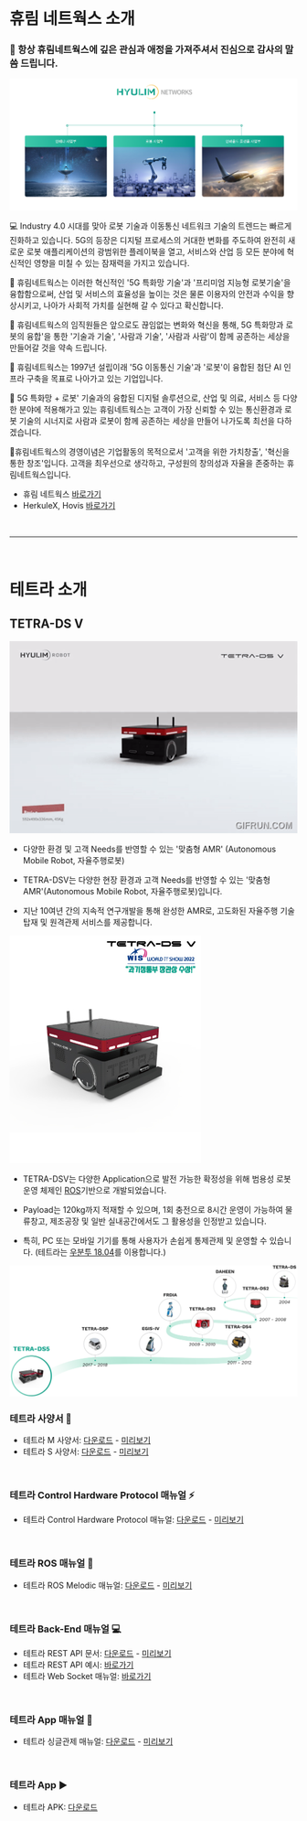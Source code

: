 # 휴림 네트웍스 소개 

### 👋 항상 휴림네트웍스에 깊은 관심과 애정을 가져주셔서 진심으로 감사의 말씀 드립니다.

![hyulimnetworks main img](./img/hyulimnetworks_main.png)

💻 Industry 4.0 시대를 맞아 로봇 기술과 이동통신 네트워크 기술의 트렌드는 빠르게 진화하고 있습니다. 5G의 등장은 디지털 프로세스의 거대한 변화를 주도하여 완전히 새로운 로봇 애플리케이션의 광범위한 플레이북을 열고, 서비스와 산업 등 모든 분야에 혁신적인 영향을 미칠 수 있는 잠재력을 가지고 있습니다.

🌈 휴림네트웍스는 이러한 혁신적인 '5G 특화망 기술'과 '프리미엄 지능형 로봇기술'을 융합함으로써, 산업 및 서비스의 효율성을 높이는 것은 물론
이용자의 안전과 수익을 향상시키고, 나아가 사회적 가치를 실현해 갈 수 있다고 확신합니다.

👩‍ 휴림네트웍스의 임직원들은 앞으로도 끊임없는 변화와 혁신을 통해, 5G 특화망과 로봇의 융합'을 통한 '기술과 기술', '사람과 기술', '사람과 사람'이
함께 공존하는 세상을 만들어갈 것을 약속 드립니다.

🙋‍ 휴림네트웍스는 1997년 설립이래 '5G 이동통신 기술'과 '로봇'이 융합된 첨단 AI 인프라 구축을 목표로 나아가고 있는 기업입니다.

🧙 5G 특화망 + 로봇' 기술과의 융합된 디지털 솔루션으로, 산업 및 의료, 서비스 등 다양한 분야에 적용해가고 있는 휴림네트웍스는 고객이 가장 신뢰할 수 있는
통신환경과 로봇 기술의 시너지로 사람과 로봇이 함께 공존하는 세상을 만들어 나가도록 최선을 다하겠습니다.

🍿휴림네트웍스의 경영이념은 기업활동의 목적으로서 '고객을 위한 가치창출', '혁신을 통한 창조'입니다. 고객을 최우선으로 생각하고, 구성원의 창의성과 자율을 존중하는 휴림네트웍스입니다.

- 휴림 네트웍스 [바로가기](http://www.hyulimnetworks.com)
- HerkuleX, Hovis [바로가기](http://hovis.co.kr/guide/)

<br/>
<hr/>
<br/>

# 테트라 소개

## TETRA-DS V
![테트라 비디오](./img/tetra_video.gif)
- 다양한 환경 및 고객 Needs를 반영할 수 있는 '맞춤형 AMR' (Autonomous Mobile Robot, 자율주행로봇)

- TETRA-DSV는 다양한 현장 환경과 고객 Needs를 반영할 수 있는 '맞춤형 AMR'(Autonomous Mobile Robot, 자율주행로봇)입니다. 

- 지난 10여년 간의 지속적 연구개발을 통해 완성한 AMR로, 고도화된 자율주행 기술 탑재 및 원격관제 서비스를 제공합니다.

![테트라 사진](./img/tetra_value.jpg)

- TETRA-DSV는 다양한 Application으로 발전 가능한 확정성을 위해 범용성 로봇 운영 체제인 [ROS](https://www.ros.org/)기반으로 개발되었습니다. 

- Payload는 120kg까지 적재할 수 있으며, 1회 충전으로 8시간 운영이 가능하여 물류창고, 제조공장 및 일반 실내공간에서도 그 활용성을 인정받고 있습니다. 

- 특히, PC 또는 모바일 기기를 통해 사용자가 손쉽게 통제관제 및 운영할 수 있습니다. 
(테트라는 [우분투 18.04](https://releases.ubuntu.com/18.04/)를 이용합니다.)

![테트라 연혁](./img/tetra_history.png)

### 테트라 사양서 📜
- 테트라 M 사양서: [다운로드](https://raw.githubusercontent.com/Hyulim-Networks/.github/main/profile/docs/spec/m/TETRA_DSV_M_specifications_241029.pdf) - [미리보기](./docs/spec/m/TETRA_DSV_M_specifications_241029.pdf)
- 테트라 S 사양서: [다운로드](https://raw.githubusercontent.com/Hyulim-Networks/.github/main/profile/docs/spec/s/TETRA_DSV_S_specifications_241029.pdf) - [미리보기](./docs/spec/s/TETRA_DSV_S_specifications_241029.pdf)
<br>

### 테트라 Control Hardware Protocol 매뉴얼 ⚡
- 테트라 Control Hardware Protocol 매뉴얼: [다운로드](https://raw.githubusercontent.com/Hyulim-Networks/.github/main/profile/docs/protocol/TETRA_DSV_control_hardware_protocol_241029.pdf) - [미리보기](./docs/protocol/TETRA_DSV_control_hardware_protocol_241029.pdf)
<br>

### 테트라 ROS 매뉴얼 🤖
- 테트라 ROS Melodic 매뉴얼: [다운로드](https://raw.githubusercontent.com/Hyulim-Networks/.github/main/profile/docs/ros/TETRA_DSV_ros_melodic_menual_241029.pdf) - [미리보기](./docs/ros/TETRA_DSV_ros_melodic_menual_241029.pdf)
<br>

### 테트라 Back-End 매뉴얼 💻
- 테트라 REST API 문서: [다운로드](https://raw.githubusercontent.com/Hyulim-Networks/.github/main/profile/docs/restapi/tetra_single_api_20241024.pdf) - [미리보기](./docs/restapi/tetra_single_api_20241024.pdf)
- 테트라 REST API 예시: [바로가기](./docs/restapi/ex_20241029.md)
- 테트라 Web Socket 매뉴얼: [바로가기](./docs/websocket/websocket_20241029.md)
<br>

### 테트라 App 매뉴얼 📱
- 테트라 싱글관제 매뉴얼: [다운로드](https://raw.githubusercontent.com/Hyulim-Networks/.github/main/profile/docs/app/TETRA-DSV_Controller_Manual_v241028.pdf) - [미리보기](./docs/app/TETRA-DSV_Controller_Manual_v241028.pdf)
<br>

### 테트라 App ▶️
- 테트라 APK: [다운로드](https://raw.githubusercontent.com/Hyulim-Networks/.github/main/profile/app/tetra_single_controller.apk)
<br>

